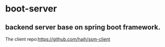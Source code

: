 # boot-server

## backend server base on spring boot framework.

The client repo:https://github.com/haih/ssm-client



